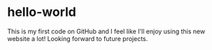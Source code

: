 # hello-world
This is my first code on GitHub and I feel like I'll enjoy using this new website a lot! 
Looking forward to future projects. 
